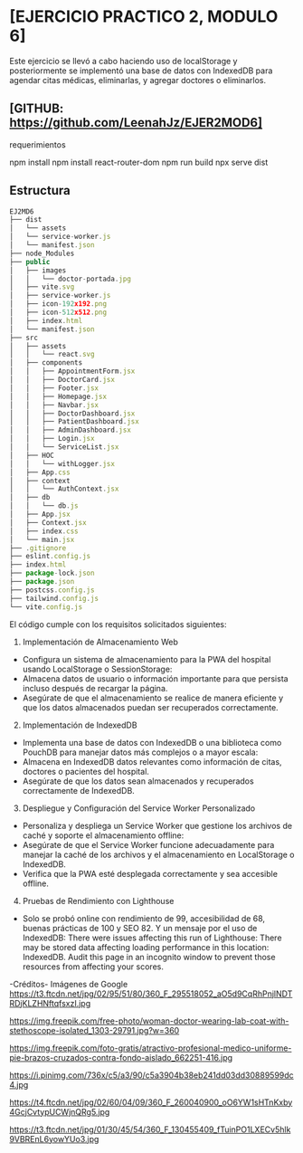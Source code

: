 # [EJERCICIO PRACTICO 2, MODULO 6]

Este ejercicio se llevó a cabo haciendo uso de localStorage y posteriormente se implementó una base de datos con IndexedDB para agendar citas médicas, eliminarlas, y agregar doctores o eliminarlos.

## [GITHUB: https://github.com/LeenahJz/EJER2MOD6]

requerimientos

npm install
npm install react-router-dom
npm run build
npx serve dist

## Estructura

```js
EJ2MD6
├── dist
│   └── assets
│   └── service-worker.js
│   └── manifest.json
├── node_Modules
├── public
│   ├── images
│   │   └── doctor-portada.jpg
│   ├── vite.svg
│   ├── service-worker.js
│   ├── icon-192x192.png
│   ├── icon-512x512.png
│   ├── index.html
│   └── manifest.json
├── src
│   ├── assets
│   │   └── react.svg
│   ├── components
│   │   ├── AppointmentForm.jsx
│   │   ├── DoctorCard.jsx
│   │   ├── Footer.jsx
│   │   ├── Homepage.jsx
│   │   ├── Navbar.jsx
│   │   ├── DoctorDashboard.jsx
│   │   ├── PatientDashboard.jsx
│   │   ├── AdminDashboard.jsx
│   │   ├── Login.jsx
│   │   └── ServiceList.jsx
│   ├── HOC
│   │   └── withLogger.jsx
│   ├── App.css
│   ├── context
│   │   └── AuthContext.jsx
│   ├── db
│   │   └── db.js
│   ├── App.jsx
│   ├── Context.jsx
│   ├── index.css
│   └── main.jsx
├── .gitignore
├── eslint.config.js
├── index.html
├── package-lock.json
├── package.json
├── postcss.config.js
├── tailwind.config.js
└── vite.config.js
```

El código cumple con los requisitos solicitados siguientes:

1. Implementación de Almacenamiento Web
- Configura un sistema de almacenamiento para la PWA del hospital usando
LocalStorage o SessionStorage:
- Almacena datos de usuario o información importante para que persista incluso
después de recargar la página.
- Asegúrate de que el almacenamiento se realice de manera eficiente y que los
datos almacenados puedan ser recuperados correctamente.

2. Implementación de IndexedDB 
- Implementa una base de datos con IndexedDB o una biblioteca como PouchDB para
manejar datos más complejos o a mayor escala:
- Almacena en IndexedDB datos relevantes como información de citas, doctores
o pacientes del hospital.
- Asegúrate de que los datos sean almacenados y recuperados correctamente de
IndexedDB.

3. Despliegue y Configuración del Service Worker Personalizado
- Personaliza y despliega un Service Worker que gestione los archivos de caché y
soporte el almacenamiento offline:
- Asegúrate de que el Service Worker funcione adecuadamente para manejar la
caché de los archivos y el almacenamiento en LocalStorage o IndexedDB.
- Verifica que la PWA esté desplegada correctamente y sea accesible offline.

4. Pruebas de Rendimiento con Lighthouse
- Solo se probó online con rendimiento de 99, accesibilidad de 68, buenas prácticas de 100 y SEO 82.
Y un mensaje por el uso de IndexedDB: 
There were issues affecting this run of Lighthouse:
There may be stored data affecting loading performance in this location: IndexedDB. Audit this page in an incognito window to prevent those resources from affecting your scores.

-Créditos-
Imágenes de Google
https://t3.ftcdn.net/jpg/02/95/51/80/360_F_295518052_aO5d9CqRhPnjlNDTRDjKLZHNftqfsxzI.jpg

https://img.freepik.com/free-photo/woman-doctor-wearing-lab-coat-with-stethoscope-isolated_1303-29791.jpg?w=360

https://img.freepik.com/foto-gratis/atractivo-profesional-medico-uniforme-pie-brazos-cruzados-contra-fondo-aislado_662251-416.jpg

https://i.pinimg.com/736x/c5/a3/90/c5a3904b38eb241dd03dd30889599dc4.jpg

https://t4.ftcdn.net/jpg/02/60/04/09/360_F_260040900_oO6YW1sHTnKxby4GcjCvtypUCWjnQRg5.jpg

https://t3.ftcdn.net/jpg/01/30/45/54/360_F_130455409_fTuinPO1LXECv5hlk9VBREnL6yowYUo3.jpg

